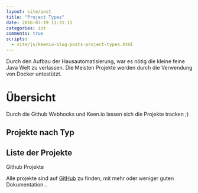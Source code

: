 ```yaml
---
layout: site/post
title: "Project Types"
date: 2016-07-19 11:31:11
categories: iot
comments: true
scripts:
  - site/js/keenio-blog-posts-project-types.html
---
```


 Durch den Aufbau der Hausautomatisierung, war es nötig die kleine feine Java Welt zu verlassen. Die Meisten Projekte werden durch die Verwendung von Docker untestützt.





<!--more-->


# Übersicht

 Durch die Github Webhooks und Keen.io lassen sich die Projekte tracken ;)  

## Projekte nach Typ
<div id="chart"></div>

## Liste der Projekte

<div class="row">
	<div class="col-sm-8">
		<div id="projects"></div>
	</div>
	<div class="col-sm-4">
		<p>Github Projekte</p>
		<span>Alle projekte sind auf <a href="https://github.com/nolte">GitHub</a> zu finden, mit mehr oder weniger guten Dokumentation...</span>
	</div>
</div>
